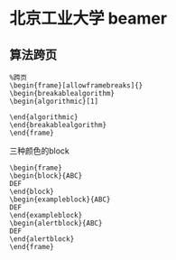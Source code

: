 # 北京工业大学 beamer

## 算法跨页

``````
%跨页
\begin{frame}[allowframebreaks]{}
\begin{breakablealgorithm}
\begin{algorithmic}[1]

\end{algorithmic}
\end{breakablealgorithm}
\end{frame}
``````

三种颜色的block

`````
\begin{frame}
\begin{block}{ABC}
DEF
\end{block}
\begin{exampleblock}{ABC}
DEF
\end{exampleblock}
\begin{alertblock}{ABC}
DEF
\end{alertblock}
\end{frame}
`````

